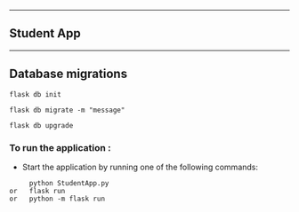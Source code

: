 
------------------------
## Student App
-----------------------

## Database migrations
```
flask db init
```
```
flask db migrate -m "message"
```
```
flask db upgrade
```

### To run the application :
- Start the application by running one of the following commands:
```
     python StudentApp.py
or   flask run
or   python -m flask run
```
